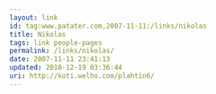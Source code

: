 ```yaml
---
layout: link
id: tag:www.patater.com,2007-11-11:/links/nikolas
title: Nikolas
tags: link people-pages
permalink: /links/nikolas/
date: 2007-11-11 23:41:13
updated: 2010-12-19 03:36:44
uri: http://koti.welho.com/plahtin6/
---
```

